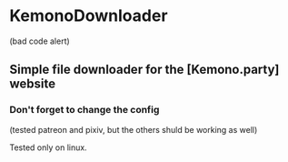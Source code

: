 # KemonoDownloader

(bad code alert)


## Simple file downloader for the [Kemono.party] website
### Don't forget to change the config

(tested patreon and pixiv, but the others shuld be working as well)

Tested only on linux.
